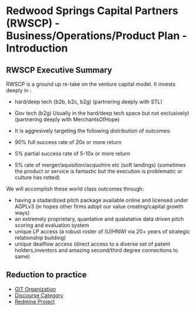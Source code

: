 # Redwood Springs Capital Partners (RWSCP) -  Business/Operations/Product Plan - Introduction

## RWSCP Executive Summary

RWSCP is a ground up re-take on the venture capital model. It invests deeply in :

- hard/deep tech (b2b, b2c, b2g) (partnering deeply with STL)
- Gov tech (b2g) Usually in the hard/deep tech space but not exclusively) (partnering deeply with MerchantsOfHope)

- It is aggresively targeting the following distribution of outcomes:

- 90% full success rate of 20x or more return 
- 5% partial success rate of 5-10x or more return 
- 5% rate of merger/aquisition/acquohire etc (soft landings) (sometimes the product or service is fantastic but the execution is problematic or culture has rotted)

We will accomplish these world class outcomes through:
- having a stadardized pitch package available online and licensed under AGPLv3 (in hopes other firms adopt our value creating/capital growth ways) 
- an extremely proprietary, quantative and qualatative data driven pitch scoring and evaluation system
- unique LP access (a robust roster of (U)HNWI via 20+ years of strategic relationship building)
- unique dealflow access (direct access to a diverse set of patent holders,inventors and amazing second/third degree connections to same)

## Reduction to practice

- [GIT Organization](https://git.knownelement.com/RWSCP)
- [Discourse Category](https://community.turnsys.com/c/commons/chiefcommonsofficer-rwscp/18)
- [Redmine Project](https://projects.knownelement.com/projects/redwoodspringscapitalpartners)
